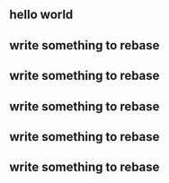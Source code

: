 ## hello world
## write something to rebase
## write something to rebase
## write something to rebase
## write something to rebase
## write something to rebase
